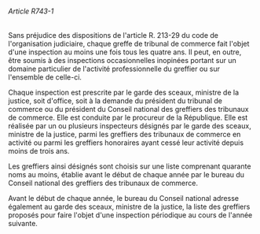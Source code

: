 ###### Article R743-1

Sans préjudice des dispositions de l'article R. 213-29 du code de l'organisation judiciaire, chaque greffe de tribunal de commerce fait l'objet d'une inspection au moins une fois tous les quatre ans. Il peut, en outre, être soumis à des inspections occasionnelles inopinées portant sur un domaine particulier de l'activité professionnelle du greffier ou sur l'ensemble de celle-ci.

Chaque inspection est prescrite par le garde des sceaux, ministre de la justice, soit d'office, soit à la demande du président du tribunal de commerce ou du président du Conseil national des greffiers des tribunaux de commerce. Elle est conduite par le procureur de la République. Elle est réalisée par un ou plusieurs inspecteurs désignés par le garde des sceaux, ministre de la justice, parmi les greffiers des tribunaux de commerce en activité ou parmi les greffiers honoraires ayant cessé leur activité depuis moins de trois ans.

Les greffiers ainsi désignés sont choisis sur une liste comprenant quarante noms au moins, établie avant le début de chaque année par le bureau du Conseil national des greffiers des tribunaux de commerce.

Avant le début de chaque année, le bureau du Conseil national adresse également au garde des sceaux, ministre de la justice, la liste des greffiers proposés pour faire l'objet d'une inspection périodique au cours de l'année suivante.

